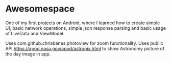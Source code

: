 # Awesomespace

One of my first projects on Android, where I learned how to create simple UI, basic network operations, simple json response parsing and basic usage of LiveData and ViewModel.

Uses com.github.chrisbanes.photoview for zoom functionality.
Uses public API https://apod.nasa.gov/apod/astropix.html to show Astronomy picture of the day image in app.
